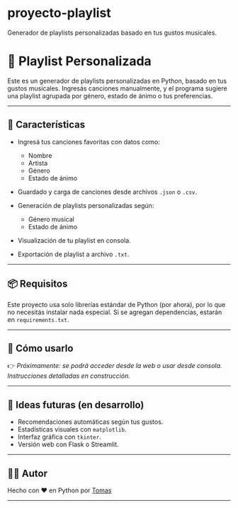 # proyecto-playlist
Generador de playlists personalizadas basado en tus gustos musicales.


# 🎵 Playlist Personalizada

Este es un generador de playlists personalizadas en Python, basado en tus gustos musicales. Ingresás canciones manualmente, y el programa sugiere una playlist agrupada por género, estado de ánimo o tus preferencias.

---

## 🚀 Características

- Ingresá tus canciones favoritas con datos como:
  - Nombre
  - Artista
  - Género
  - Estado de ánimo

- Guardado y carga de canciones desde archivos `.json` o `.csv`.
- Generación de playlists personalizadas según:
  - Género musical
  - Estado de ánimo
- Visualización de tu playlist en consola.
- Exportación de playlist a archivo `.txt`.

---

## 📦 Requisitos

Este proyecto usa solo librerías estándar de Python (por ahora), por lo que no necesitás instalar nada especial. Si se agregan dependencias, estarán en `requirements.txt`.

---

## 🏁 Cómo usarlo

👉 *Próximamente: se podrá acceder desde la web o usar desde consola. Instrucciones detalladas en construcción.*

---

## 🧠 Ideas futuras (en desarrollo)

- Recomendaciones automáticas según tus gustos.
- Estadísticas visuales con `matplotlib`.
- Interfaz gráfica con `tkinter`.
- Versión web con Flask o Streamlit.

---

## 🧑‍💻 Autor

Hecho con ❤️ en Python por [Tomas](https://github.com/tomy3555)

---